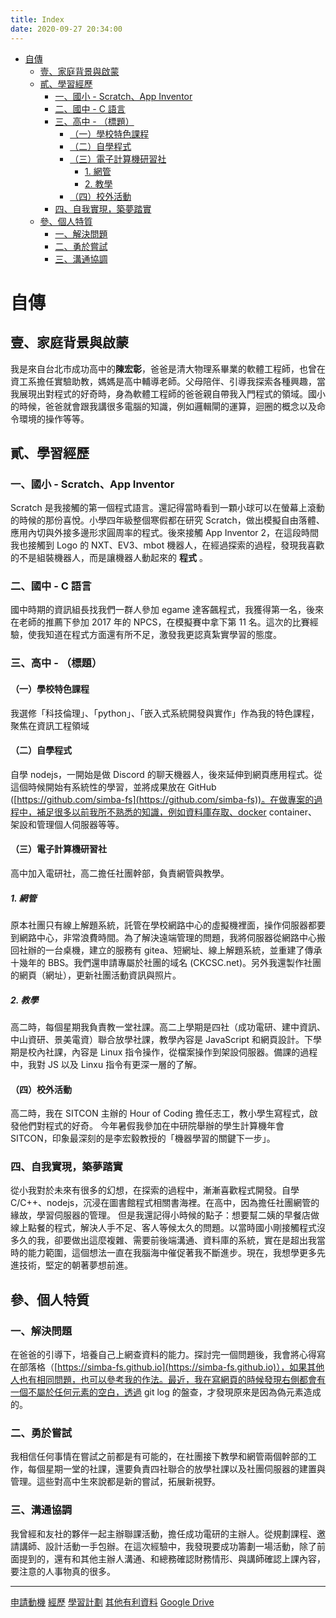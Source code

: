 ```yaml
---
title: Index
date: 2020-09-27 20:34:00
---
```


- [自傳](#%E8%87%AA%E5%82%B3)
  * [壹、家庭背景與啟蒙](#%E5%A3%B9%E5%AE%B6%E5%BA%AD%E8%83%8C%E6%99%AF%E8%88%87%E5%95%9F%E8%92%99)
  * [貳、學習經歷](#%E8%B2%B3%E5%AD%B8%E7%BF%92%E7%B6%93%E6%AD%B7)
    + [一、國小 - Scratch、App Inventor](#%E4%B8%80%E5%9C%8B%E5%B0%8F---scratchapp-inventor)
    + [二、國中 - C 語言](#%E4%BA%8C%E5%9C%8B%E4%B8%AD---c-%E8%AA%9E%E8%A8%80)
    + [三、高中 - （標題）](#%E4%B8%89%E9%AB%98%E4%B8%AD---%E6%A8%99%E9%A1%8C)
      - [（一）學校特色課程](#%E4%B8%80%E5%AD%B8%E6%A0%A1%E7%89%B9%E8%89%B2%E8%AA%B2%E7%A8%8B)
      - [（二）自學程式](#%E4%BA%8C%E8%87%AA%E5%AD%B8%E7%A8%8B%E5%BC%8F)
      - [（三）電子計算機研習社](#%E4%B8%89%E9%9B%BB%E5%AD%90%E8%A8%88%E7%AE%97%E6%A9%9F%E7%A0%94%E7%BF%92%E7%A4%BE)
        * [1. 網管](#1-%E7%B6%B2%E7%AE%A1)
        * [2. 教學](#2-%E6%95%99%E5%AD%B8)
      - [（四）校外活動](#%E5%9B%9B%E6%A0%A1%E5%A4%96%E6%B4%BB%E5%8B%95)
    + [四、自我實現，築夢踏實](#%E5%9B%9B%E8%87%AA%E6%88%91%E5%AF%A6%E7%8F%BE%E7%AF%89%E5%A4%A2%E8%B8%8F%E5%AF%A6)
  * [參、個人特質](#%E5%8F%83%E5%80%8B%E4%BA%BA%E7%89%B9%E8%B3%AA)
    + [一、解決問題](#%E4%B8%80%E8%A7%A3%E6%B1%BA%E5%95%8F%E9%A1%8C)
    + [二、勇於嘗試](#%E4%BA%8C%E5%8B%87%E6%96%BC%E5%98%97%E8%A9%A6)
    + [三、溝通協調](#%E4%B8%89%E6%BA%9D%E9%80%9A%E5%8D%94%E8%AA%BF)

# 自傳

## 壹、家庭背景與啟蒙
我是來自台北市成功高中的**陳宏彰**，爸爸是清大物理系畢業的軟體工程師，也曾在資工系擔任實驗助教，媽媽是高中輔導老師。父母陪伴、引導我探索各種興趣，當我展現出對程式的好奇時，身為軟體工程師的爸爸親自帶我入門程式的領域。國小的時候，爸爸就會跟我講很多電腦的知識，例如邏輯閘的運算，迴圈的概念以及命令環境的操作等等。

## 貳、學習經歷
### 一、國小 - Scratch、App Inventor
Scratch 是我接觸的第一個程式語言。還記得當時看到一顆小球可以在螢幕上滾動的時候的那份喜悅。小學四年級整個寒假都在研究 Scratch，做出模擬自由落體、應用內切與外接多邊形求圓周率的程式。後來接觸 App Inventor 2，在這段時間我也接觸到 Logo 的 NXT、EV3、mbot 機器人，在經過探索的過程，發現我喜歡的不是組裝機器人，而是讓機器人動起來的 **程式** 。
### 二、國中 - C 語言
國中時期的資訊組長找我們一群人參加 egame 達客飆程式，我獲得第一名，後來在老師的推薦下參加 2017 年的 NPCS，在模擬賽中拿下第 11 名。這次的比賽經驗，使我知道在程式方面還有所不足，激發我更認真紮實學習的態度。

### 三、高中 - （標題）
#### （一）學校特色課程
我選修「科技倫理」、「python」、「嵌入式系統開發與實作」作為我的特色課程，聚焦在資訊工程領域
#### （二）自學程式
自學 nodejs，一開始是做 Discord 的聊天機器人，後來延伸到網頁應用程式。從這個時候開始有系統性的學習，並將成果放在 GitHub ([https://github.com/simba-fs](https://github.com/simba-fs))。在做專案的過程中，補足很多以前我所不熟悉的知識，例如資料庫存取、docker container、 架設和管理個人伺服器等等。
#### （三）電子計算機研習社
高中加入電研社，高二擔任社團幹部，負責網管與教學。
##### 1. 網管
原本社團只有線上解題系統，託管在學校網路中心的虛擬機裡面，操作伺服器都要到網路中心，非常浪費時間。為了解決遠端管理的問題，我將伺服器從網路中心搬回社辦的一台桌機，建立的服務有 gitea、短網址、線上解題系統，並重建了傳承十幾年的 BBS。我們還申請專屬於社團的域名 (CKCSC.net)。另外我還製作社團的網頁（網址），更新社團活動資訊與照片。
##### 2. 教學
高二時，每個星期我負責教一堂社課。高二上學期是四社（成功電研、建中資訊、中山資研、景美電資）聯合放學社課，教學內容是 JavaScript 和網頁設計。下學期是校內社課，內容是 Linux 指令操作，從檔案操作到架設伺服器。備課的過程中，我對 JS 以及 Linxu 指令有更深一層的了解。
#### （四）校外活動
高二時，我在 SITCON 主辦的 Hour of Coding 擔任志工，教小學生寫程式，啟發他們對程式的好奇。
今年暑假我參加在中研院舉辦的學生計算機年會 SITCON，印象最深刻的是李宏毅教授的「機器學習的關鍵下一步」。
### 四、自我實現，築夢踏實
從小我對於未來有很多的幻想，在探索的過程中，漸漸喜歡程式開發。自學 C/C++、nodejs，沉浸在圖書館程式相關書海裡。在高中，因為擔任社團網管的緣故，學習伺服器的管理。
但是我還記得小時候的點子：想要幫二姨的早餐店做線上點餐的程式，解決人手不足、客人等候太久的問題。以當時國小剛接觸程式沒多久的我，卻要做出這麼複雜、需要前後端溝通、資料庫的系統，實在是超出我當時的能力範圍，這個想法一直在我腦海中催促著我不斷進步。現在，我想學更多先進技術，堅定的朝著夢想前進。

## 參、個人特質
### 一、解決問題
在爸爸的引導下，培養自己上網查資料的能力。探討完一個問題後，我會將心得寫在部落格（[https://simba-fs.github.io](https://simba-fs.github.io)），如果其他人也有相同問題，也可以參考我的作法。最近，我在寫網頁的時候發現右側都會有一個不屬於任何元素的空白，透過 git log 的盤查，才發現原來是因為偽元素造成的。
### 二、勇於嘗試
我相信任何事情在嘗試之前都是有可能的，在社團接下教學和網管兩個幹部的工作，每個星期一堂的社課，還要負責四社聯合的放學社課以及社團伺服器的建置與管理。這些對高中生來說都是新的嘗試，拓展新視野。
### 三、溝通協調
我曾經和友社的夥伴一起主辦聯課活動，擔任成功電研的主辦人。從規劃課程、邀請講師、設計活動一手包辦。在這次經驗中，我發現要成功籌劃一場活動，除了前面提到的，還有和其他主辦人溝通、和總務確認財務情形、與講師確認上課內容，要注意的人事物真的很多。

---

[申請動機](./applyMotiv.html)
[經歷](./experience.html)
[學習計劃](./studyPlan.html)
[其他有利資料](./others.html)
[Google Drive](https://drive.google.com/drive/folders/1XzGUj6r_uHXHeu4YsjgJrfocU4JN97yf?usp=sharing)

